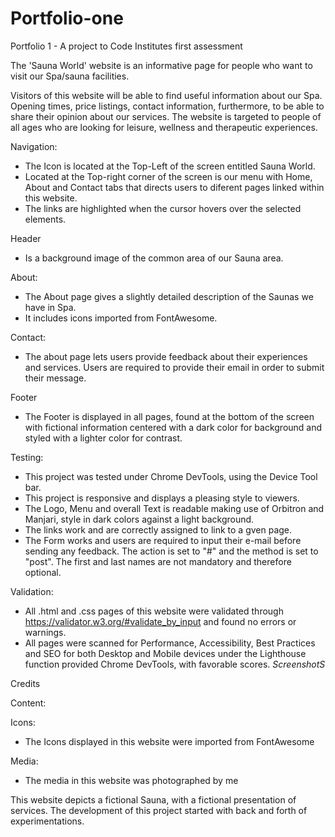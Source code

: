 # Portfolio-one
Portfolio 1 - A project to Code Institutes first assessment

The 'Sauna World' website is an informative page for people who want to visit our Spa/sauna facilities.

Visitors of this website will be able to find useful information about our Spa.
Opening times, price listings, contact information, furthermore, to be able to share their opinion about our services.
The website is targeted to people of all ages who are looking for leisure, wellness and therapeutic experiences.

Navigation:
- The Icon is located at the Top-Left of the screen entitled Sauna World.
- Located at the Top-right corner of the screen is our menu with Home, About and Contact tabs that directs users to diferent pages linked within this website.
- The links are highlighted when the cursor hovers over the selected elements.

Header
- Is a background image of the common area of our Sauna area.

About:
- The About page gives a slightly detailed description of the Saunas we have in Spa.
- It includes icons imported from FontAwesome.

Contact:
- The about page lets users provide feedback about their experiences and services. Users are required to provide their email in order to submit their message.

Footer
- The Footer is displayed in all pages, found at the bottom of the screen with fictional information centered with a dark color for background and styled with a lighter color for contrast.

Testing:
- This project was tested under Chrome DevTools, using the Device Tool bar.
- This project is responsive and displays a pleasing style to viewers.
- The Logo, Menu and overall Text is readable making use of Orbitron and Manjari, style in dark colors against a light background.
- The links work and are correctly assigned to link to a gven page.
- The Form works and users are required to input their e-mail before sending any feedback. The action is set to "#" and the method is set to "post". The first and last names are not mandatory and therefore optional.

Validation:
- All .html and .css pages of this website were validated through https://validator.w3.org/#validate_by_input and found no errors or warnings.
- All pages were scanned for Performance, Accessibility, Best Practices and SEO for both Desktop and Mobile devices under the Lighthouse function provided Chrome DevTools, with favorable scores.
*ScreenshotS*

Credits

Content:

Icons:
- The Icons displayed in this website were imported from FontAwesome

Media:
- The media in this website was photographed by me

This website depicts a fictional Sauna, with a fictional presentation of services.
The development of this project started with back and forth of experimentations.
